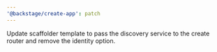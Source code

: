 ```yaml
---
'@backstage/create-app': patch
---
```


Update scaffolder template to pass the discovery service to the create router and remove the identity option.
